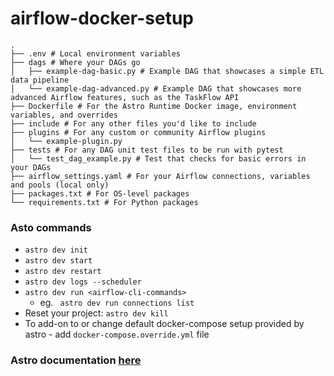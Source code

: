 # airflow-docker-setup

```
.
├── .env # Local environment variables
├── dags # Where your DAGs go
│   ├── example-dag-basic.py # Example DAG that showcases a simple ETL data pipeline
│   └── example-dag-advanced.py # Example DAG that showcases more advanced Airflow features, such as the TaskFlow API
├── Dockerfile # For the Astro Runtime Docker image, environment variables, and overrides
├── include # For any other files you'd like to include
├── plugins # For any custom or community Airflow plugins
│   └── example-plugin.py
├── tests # For any DAG unit test files to be run with pytest
│   └── test_dag_example.py # Test that checks for basic errors in your DAGs
├── airflow_settings.yaml # For your Airflow connections, variables and pools (local only)
├── packages.txt # For OS-level packages
└── requirements.txt # For Python packages
```
### Asto commands
- ``` astro dev init ```
- ``` astro dev start ```
- ```astro dev restart```
- ``` astro dev logs --scheduler ```
- ``` astro dev run <airflow-cli-commands> ```
  - eg. ``` astro dev run connections list```
- Reset your project: ```astro dev kill```
- To add-on to or change default docker-compose setup provided by astro - add `docker-compose.override.yml` file

### Astro documentation [here](https://docs.astronomer.io/astro/cli)
